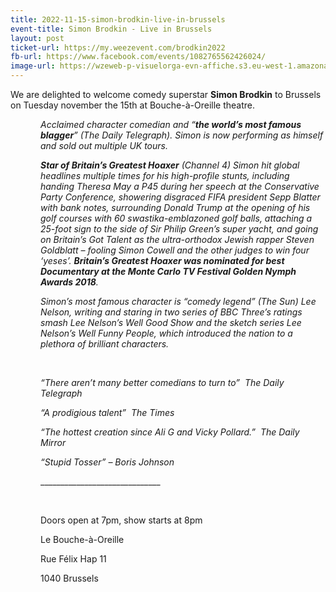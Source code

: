 ```yaml
---
title: 2022-11-15-simon-brodkin-live-in-brussels
event-title: Simon Brodkin - Live in Brussels
layout: post
ticket-url: https://my.weezevent.com/brodkin2022
fb-url: https://www.facebook.com/events/1082765562426024/
image-url: https://wzeweb-p-visuelorga-evn-affiche.s3.eu-west-1.amazonaws.com/affiche_877891.jpg
---
```


<p>We are delighted to welcome comedy superstar&nbsp;<strong>Simon Brodkin</strong> to Brussels on Tuesday november the 15th at Bouche-à-Oreille theatre.</p>
<p style="margin-left:36pt;">
<em>Acclaimed character comedian and “<strong>the world’s most famous blagger</strong>” (The Daily Telegraph). Simon is now performing as himself and sold out multiple UK tours.</em></p>
<p style="margin-left:36pt;">
<em><strong>Star of Britain’s Greatest Hoaxer</strong> (Channel 4) Simon hit global headlines multiple times for his high-profile stunts, including handing Theresa May a P45 during her speech at the Conservative Party Conference, showering disgraced FIFA president Sepp Blatter with bank notes, surrounding Donald Trump at the opening of his golf courses with 60 swastika-emblazoned golf balls, attaching a 25-foot sign to the side of Sir Philip Green’s super yacht, and going on Britain’s Got Talent as the ultra-orthodox Jewish rapper Steven Goldblatt – fooling Simon Cowell and the other judges to win four ‘yeses’. <strong>Britain’s Greatest Hoaxer was nominated for best Documentary at the Monte Carlo TV Festival Golden Nymph Awards 2018</strong>.</em></p>
<p style="margin-left:36pt;">
<em>Simon’s most famous character is “comedy legend” (The Sun) Lee Nelson, writing and staring in two series of BBC Three’s ratings smash Lee Nelson’s Well Good Show and the sketch series Lee Nelson’s Well Funny People, which introduced the nation to a plethora of brilliant characters.</em></p>
<p style="margin-left:36pt;">
	&nbsp;</p>
<p style="margin-left:36pt;">
<em>“There aren’t many better comedians to turn to”&nbsp; The Daily Telegraph</em></p>
<p style="margin-left:36pt;">
<em>“A prodigious talent”&nbsp; The Times</em></p>
<p style="margin-left:36pt;">
<em>“The hottest creation since Ali G and Vicky Pollard.”&nbsp; The Daily Mirror</em></p>
<p style="margin-left:36pt;">
<em>“Stupid Tosser” – Boris Johnson</em></p>
<p style="margin-left:36pt;">
	______________________________</p>
<p style="margin-left:36pt;">
	&nbsp;</p>
<p style="margin-left:36pt;">
	Doors open at 7pm, show starts at 8pm</p>
<p style="margin-left:36pt;">
	Le Bouche-à-Oreille</p>
<p style="margin-left:36pt;">
	Rue Félix Hap 11</p>
<p style="margin-left:36pt;">
	1040 Brussels</p>

    